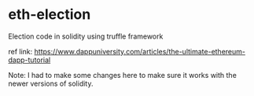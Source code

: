 # eth-election
Election code in solidity using truffle framework

ref link:
https://www.dappuniversity.com/articles/the-ultimate-ethereum-dapp-tutorial


Note:
I had to make some changes here to make sure it works with the newer versions of solidity.
